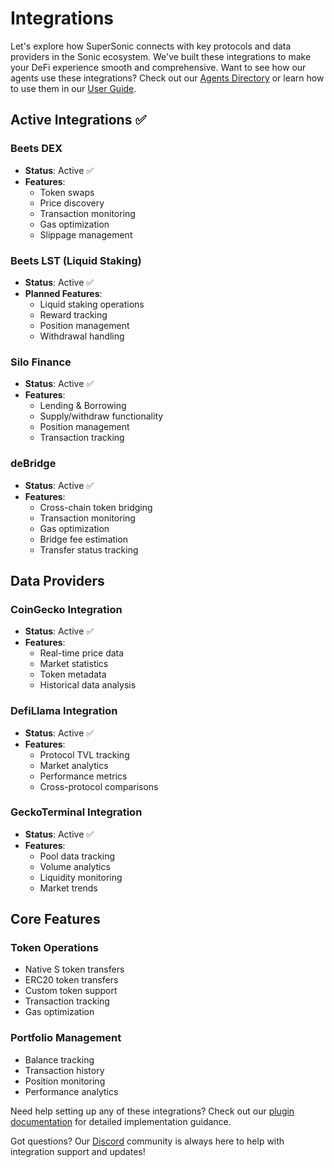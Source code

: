 # Integrations

Let's explore how SuperSonic connects with key protocols and data providers in the Sonic ecosystem. We've built these integrations to make your DeFi experience smooth and comprehensive. Want to see how our agents use these integrations? Check out our [Agents Directory](./agents.md) or learn how to use them in our [User Guide](./user-guide.md).

## Active Integrations ✅

### Beets DEX
- **Status**: Active ✅
- **Features**:
  - Token swaps
  - Price discovery
  - Transaction monitoring
  - Gas optimization
  - Slippage management

### Beets LST (Liquid Staking)
- **Status**: Active ✅
- **Planned Features**:
  - Liquid staking operations
  - Reward tracking
  - Position management
  - Withdrawal handling

### Silo Finance
- **Status**: Active ✅
- **Features**:
  - Lending & Borrowing
  - Supply/withdraw functionality
  - Position management
  - Transaction tracking

### deBridge
- **Status**: Active ✅
- **Features**:
  - Cross-chain token bridging
  - Transaction monitoring
  - Gas optimization
  - Bridge fee estimation
  - Transfer status tracking

## Data Providers

### CoinGecko Integration
- **Status**: Active ✅
- **Features**:
  - Real-time price data
  - Market statistics
  - Token metadata
  - Historical data analysis

### DefiLlama Integration
- **Status**: Active ✅
- **Features**:
  - Protocol TVL tracking
  - Market analytics
  - Performance metrics
  - Cross-protocol comparisons

### GeckoTerminal Integration
- **Status**: Active ✅
- **Features**:
  - Pool data tracking
  - Volume analytics
  - Liquidity monitoring
  - Market trends

## Core Features

### Token Operations
- Native S token transfers
- ERC20 token transfers
- Custom token support
- Transaction tracking
- Gas optimization

### Portfolio Management
- Balance tracking
- Transaction history
- Position monitoring
- Performance analytics

Need help setting up any of these integrations? Check out our [plugin documentation](./plugin.md) for detailed implementation guidance.

Got questions? Our [Discord](https://discord.gg/dCtktdkt6J) community is always here to help with integration support and updates!
